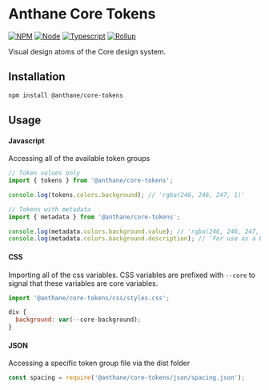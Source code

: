 # Anthane Core Tokens

[![NPM](https://img.shields.io/badge/NPM-%23000000.svg?style=for-the-badge&logo=npm&logoColor=white)](https://npmjs.com/)
[![Node](https://img.shields.io/badge/nodeJS-6DA55F?style=for-the-badge&logo=node.js&logoColor=white)](https://nodejs.org/)
[![Typescript](https://img.shields.io/badge/typescript-%23007ACC.svg?style=for-the-badge&logo=typescript&logoColor=white)](https://www.typescriptlang.org/)
[![Rollup](https://img.shields.io/badge/Rollup-ef3335?style=for-the-badge&logo=rollup.js&logoColor=white)](https://rollupjs.org/)

Visual design atoms of the Core design system.

## Installation

```bash
npm install @anthane/core-tokens
```

## Usage

#### Javascript

Accessing all of the available token groups

```js
// Token values only
import { tokens } from '@anthane/core-tokens';

console.log(tokens.colors.background); // 'rgba(246, 246, 247, 1)'

// Tokens with metadata
import { metadata } from '@anthane/core-tokens';

console.log(metadata.colors.background.value); // 'rgba(246, 246, 247, 1)'
console.log(metadata.colors.background.description); // 'For use as a background color, in components such as Page and Frame backgrounds.'
```

#### CSS

Importing all of the css variables. CSS variables are prefixed with `--core` to signal that these variables are core variables.

```js
import '@anthane/core-tokens/css/styles.css';

div {
  background: var(--core-background);
}
```

#### JSON

Accessing a specific token group file via the dist folder

```js
const spacing = require('@anthane/core-tokens/json/spacing.json');
```
